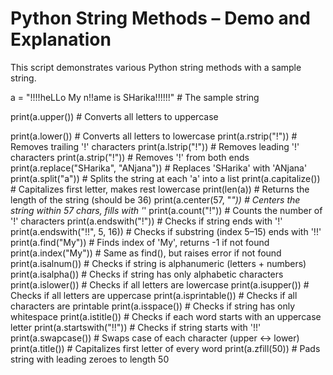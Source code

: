 # Python String Methods – Demo and Explanation

This script demonstrates various Python string methods with a sample string.

a = "!!!!heLLo My n!!ame is SHarika!!!!!!"  # The sample string

print(a.upper())           # Converts all letters to uppercase

print(a.lower())           # Converts all letters to lowercase
print(a.rstrip("!"))       # Removes trailing '!' characters
print(a.lstrip("!"))       # Removes leading '!' characters
print(a.strip("!"))        # Removes '!' from both ends
print(a.replace("SHarika", "ANjana"))  # Replaces 'SHarika' with 'ANjana'
print(a.split("a"))        # Splits the string at each 'a' into a list
print(a.capitalize())      # Capitalizes first letter, makes rest lowercase
print(len(a))              # Returns the length of the string (should be 36)
print(a.center(57, "*"))   # Centers the string within 57 chars, fills with '*'
print(a.count("!"))        # Counts the number of '!' characters
print(a.endswith("!"))     # Checks if string ends with '!'
print(a.endswith("!!", 5, 16)) # Checks if substring (index 5–15) ends with '!!'
print(a.find("My"))        # Finds index of 'My', returns -1 if not found
print(a.index("My"))       # Same as find(), but raises error if not found
print(a.isalnum())         # Checks if string is alphanumeric (letters + numbers)
print(a.isalpha())         # Checks if string has only alphabetic characters
print(a.islower())         # Checks if all letters are lowercase
print(a.isupper())         # Checks if all letters are uppercase
print(a.isprintable())     # Checks if all characters are printable
print(a.isspace())         # Checks if string has only whitespace
print(a.istitle())         # Checks if each word starts with an uppercase letter
print(a.startswith("!!"))  # Checks if string starts with '!!'
print(a.swapcase())        # Swaps case of each character (upper ↔ lower)
print(a.title())           # Capitalizes first letter of every word
print(a.zfill(50))         # Pads string with leading zeroes to length 50
